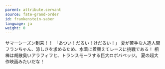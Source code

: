 ```yaml
---
parent: attribute.servant
source: fate-grand-order
id: frankenstein-saber
language: ja
weight: 0
---
```


サマーシーズン到来！！
「あつい！だるい！けだるい！」
夏が苦手な人造人間フランちゃん、涼しさを求めるため、水着に着替えてレースに挑戦である！
相棒は胡散臭いアラフィフと、トランスモーフする巨大ロボバベッジ。
夏の超大作映画みたいだな！
